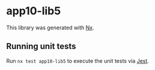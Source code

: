 # app10-lib5

This library was generated with [Nx](https://nx.dev).

## Running unit tests

Run `nx test app10-lib5` to execute the unit tests via [Jest](https://jestjs.io).
